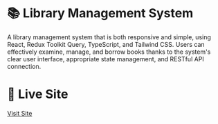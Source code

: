 # 📚 Library Management System

A library management system that is both responsive and simple, using React, Redux Toolkit Query, TypeScript, and Tailwind CSS.  Users can effectively examine, manage, and borrow books thanks to the system's clear user interface, appropriate state management, and RESTful API connection.

# 🚀 Live Site

 [Visit Site](https://librarymanagement-jade.vercel.app)
